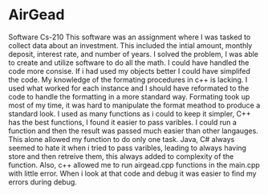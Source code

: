 # AirGead
Software Cs-210
This software was an assignment where I was tasked to collect data about an investment.
This included the intial amount, monthly deposit, interest rate, and number of years.
I solved the problem, I was able to create and utilize software to do all the math.
I could have handled the code more consise.
If i had used my objects better I could have simplifed the code.
My knowledge of the formating procedures in c++ is lacking. I used what worked for each instance and I should have reformated to the code to handle the 
formatting in a more standard way. 
Formating took up most of my time, it was hard to manipulate the format meathod to produce a standard look.
I used as many functions as i could to keep it simpler, C++ has the best functions, I found it easier to pass varibles.
I could run a function and then the result was passed much easier than other langauges.
This alone allowed my function to do only one task. Java, C# always seemed to hate it when i tried to pass varibles, leading to always 
having store and then retreive them, this always added to complexity of the function. 
Also, c++ allowed me to run airgead.cpp functions in the main.cpp with little error.
When i look at that code and debug it was easier to find my errors during debug.
